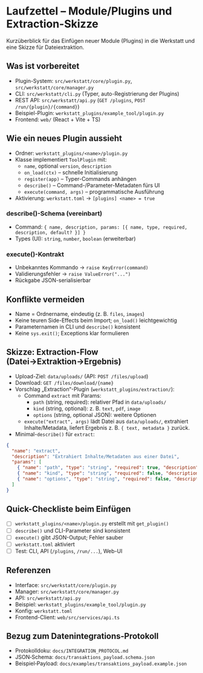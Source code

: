 # Laufzettel – Module/Plugins und Extraction-Skizze

Kurzüberblick für das Einfügen neuer Module (Plugins) in die Werkstatt und eine Skizze für Dateiextraktion.

## Was ist vorbereitet
- Plugin-System: `src/werkstatt/core/plugin.py`, `src/werkstatt/core/manager.py`
- CLI: `src/werkstatt/cli.py` (Typer, auto-Registrierung der Plugins)
- REST API: `src/werkstatt/api.py` (`GET /plugins`, `POST /run/{plugin}/{command}`)
- Beispiel-Plugin: `werkstatt_plugins/example_tool/plugin.py`
- Frontend: `web/` (React + Vite + TS)

## Wie ein neues Plugin aussieht
- Ordner: `werkstatt_plugins/<name>/plugin.py`
- Klasse implementiert `ToolPlugin` mit:
  - `name`, optional `version`, `description`
  - `on_load(ctx)` – schnelle Initialisierung
  - `register(app)` – Typer-Commands anhängen
  - `describe()` – Command-/Parameter-Metadaten fürs UI
  - `execute(command, args)` – programmatische Ausführung
- Aktivierung: `werkstatt.toml` → `[plugins] <name> = true`

### describe()-Schema (vereinbart)
- Command: `{ name, description, params: [{ name, type, required, description, default? }] }`
- Types (UI): `string`, `number`, `boolean` (erweiterbar)

### execute()-Kontrakt
- Unbekanntes Kommando → `raise KeyError(command)`
- Validierungsfehler → `raise ValueError("...")`
- Rückgabe JSON-serialisierbar

## Konflikte vermeiden
- Name = Ordnername, eindeutig (z. B. `files`, `images`)
- Keine teuren Side-Effects beim Import; `on_load()` leichtgewichtig
- Parameternamen in CLI und `describe()` konsistent
- Keine `sys.exit()`; Exceptions klar formulieren

## Skizze: Extraction-Flow (Datei→Extraktion→Ergebnis)
- Upload-Ziel: `data/uploads/` (API: `POST /files/upload`)
- Download: `GET /files/download/{name}`
- Vorschlag „Extraction“-Plugin (`werkstatt_plugins/extraction/`):
  - Command `extract` mit Params:
    - `path` (string, required): relativer Pfad in `data/uploads/`
    - `kind` (string, optional): z. B. `text`, `pdf`, `image`
    - `options` (string, optional JSON): weitere Optionen
  - `execute("extract", args)` lädt Datei aus `data/uploads/`, extrahiert Inhalte/Metadata, liefert Ergebnis z. B. `{ text, metadata }` zurück.
- Minimal-`describe()` für `extract`:
```json
{
  "name": "extract",
  "description": "Extrahiert Inhalte/Metadaten aus einer Datei",
  "params": [
    { "name": "path", "type": "string", "required": true, "description": "Pfad relativ zu data/uploads" },
    { "name": "kind", "type": "string", "required": false, "description": "Typ-Hinweis (text|pdf|image)" },
    { "name": "options", "type": "string", "required": false, "description": "JSON-Optionen" }
  ]
}
```

## Quick-Checkliste beim Einfügen
- [ ] `werkstatt_plugins/<name>/plugin.py` erstellt mit `get_plugin()`
- [ ] `describe()` und CLI-Parameter sind konsistent
- [ ] `execute()` gibt JSON-Output; Fehler sauber
- [ ] `werkstatt.toml` aktiviert
- [ ] Test: CLI, API (`/plugins`, `/run/...`), Web-UI

## Referenzen
- Interface: `src/werkstatt/core/plugin.py`
- Manager: `src/werkstatt/core/manager.py`
- API: `src/werkstatt/api.py`
- Beispiel: `werkstatt_plugins/example_tool/plugin.py`
- Konfig: `werkstatt.toml`
- Frontend-Client: `web/src/services/api.ts`

## Bezug zum Datenintegrations‑Protokoll
- Protokolldoku: `docs/INTEGRATION_PROTOCOL.md`
- JSON‑Schema: `docs/transaktions_payload.schema.json`
- Beispiel‑Payload: `docs/examples/transaktions_payload.example.json`
